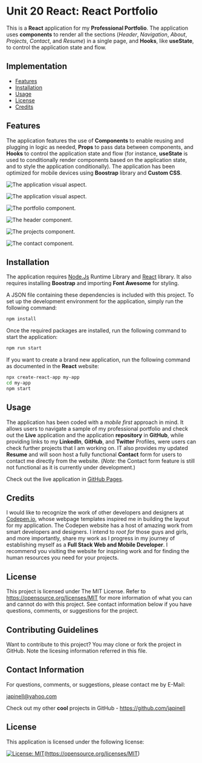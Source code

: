 # Unit 20 React: React Portfolio

This is a **React** application for my **Professional Portfolio**. The application uses **components** to render all the sections (_Header_, _Navigation_, _About_, _Projects_, _Contact_, and _Resume_) in a single page, and **Hooks**, like **useState**, to control the application state and flow.

## Implementation

- [Features](#features)
- [Installation](#installation)
- [Usage](#usage)
- [License](#license)
- [Credits](#credits)

## Features

The application features the use of **Components** to enable reusing and plugging in logic as needed, **Props** to pass data between components, and **Hooks** to control the application state and flow (for instance, **useState** is used to conditionally render components based on the application state, and to style the application conditionally). The application has been optimized for mobile devices using **Boostrap** library and **Custom CSS**.

![The application visual aspect.](./public/assets/images/visual-aspect1.png)

![The application visual aspect.](./public/assets/images/visual-aspect2.png)

![The portfolio component.](./public/assets/images/portfolio-component.png)

![The header component.](./public/assets/images/header-component.png)

![The projects component.](./public/assets/images/projects-component.png)

![The contact component.](./public/assets/images/contact-component.png)

## Installation

The application requires [Node.Js](https://nodejs.org/en/) Runtime Library and [React](https://reactjs.org/) library. It also requires installing **Boostrap** and importing **Font Awesome** for styling.

A JSON file containing these dependencies is included with this project. To set up the development environment for the application, simply run the following command:

```bash
npm install
```

Once the required packages are installed, run the following command to start the application:

```bash
npm run start
```

If you want to create a brand new application, run the following command as documented in the **React** website:

```bash
npx create-react-app my-app
cd my-app
npm start
```

## Usage

The application has been coded with a _mobile first_ approach in mind. It allows users to navigate a sample of my professional portfolio and check out the **Live** application and the application **repository** in **GitHub**, while providing links to my **LinkedIn**, **GitHub**, and **Twitter** Profiles, were users can check further projects that I am working on. IT also provides my updated **Resume** and will soon host a fully functional **Contact** form for users to contact me directly from the website. (_Note_: the Contact form feature is still not functional as it is currently under development.)

Check out the live application in [GitHub Pages](https://japinell.github.io/ku-cbc-homework-20-react-portfolio/).

## Credits

I would like to recognize the work of other developers and designers at [Codepen.io](https://codepen.io/), whose webpage templates inspired me in building the layout for my application. The Codepen website has a host of amazing work from smart developers and designers. I intend to _root for_ those guys and girls, and more importantly, share my work as I progress in my journey of establishing myself as a **Full Stack Web and Mobile Developer**. I recommend you visiting the website for inspiring work and for finding the human resources you need for your projects.

## License

This project is licensed under The MIT License. Refer to https://opensource.org/licenses/MIT for more information of what you can and cannot do with this project. See contact information below if you have questions, comments, or suggestions for the project.

## Contributing Guidelines

Want to contribute to this project? You may clone or fork the project in GitHub. Note the licesing information referred in this file.

## Contact Information

For questions, comments, or suggestions, please contact me by E-Mail:

japinell@yahoo.com

Check out my other **cool** projects in GitHub - https://github.com/japinell

## License

This application is licensed under the following license:

[![License: MIT](https://img.shields.io/badge/License-MIT-yellow.svg)](https://opensource.org/licenses/MIT)(https://opensource.org/licenses/MIT)
